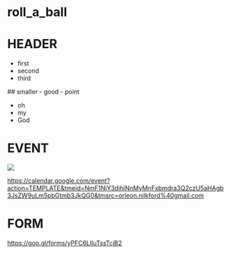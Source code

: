 # roll_a_ball
<h1>HEADER</h1>
<ul>
  <li>first</li>
  <li>second</li>
  <li>third</li>
</ul>
## smaller
- good
- point

* oh
* my
* God

# EVENT
<a target="_blank" href="https://calendar.google.com/event?action=TEMPLATE&amp;tmeid=NmF1NjY3djhiNnMyMnFxbmdra3Q2czU5aHAgb3JsZW9uLm5pbGtmb3JkQG0&amp;tmsrc=orleon.nilkford%40gmail.com"><img border="0" src="https://www.google.com/calendar/images/ext/gc_button1_uk.gif"></a>


https://calendar.google.com/event?action=TEMPLATE&tmeid=NmF1NjY3djhiNnMyMnFxbmdra3Q2czU5aHAgb3JsZW9uLm5pbGtmb3JkQG0&tmsrc=orleon.nilkford%40gmail.com

# FORM

https://goo.gl/forms/yPFC6LIluTssTcjB2
